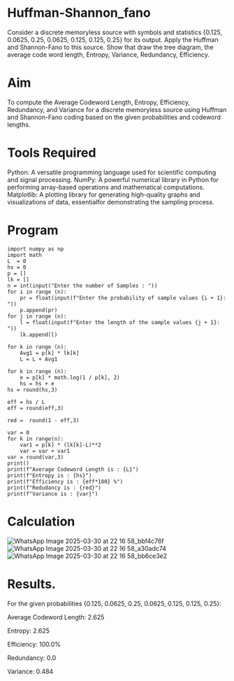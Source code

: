 # Huffman-Shannon_fano
Consider a discrete memoryless source with symbols and statistics {0.125, 0.0625, 0.25, 0.0625, 0.125, 0.125, 0.25} for its output. 
Apply the Huffman and Shannon-Fano to this source. 
Show that draw the tree diagram, the average code word length, Entropy, Variance, Redundancy, Efficiency.
# Aim
To compute the Average Codeword Length, Entropy, Efficiency, Redundancy, and Variance for a discrete memoryless source using Huffman and Shannon-Fano coding based on the given probabilities and codeword lengths.

# Tools Required

Python: A versatile programming language used for scientific computing and signal processing. NumPy: A powerful numerical library in Python for performing array-based operations and mathematical computations. Matplotlib: A plotting library for generating high-quality graphs and visualizations of data, essentialfor demonstrating the sampling process.

# Program
```
import numpy as np
import math 
L  = 0
hs = 0
p = []
lk = []
n = int(input("Enter the number of Samples : "))
for i in range (n): 
    pr = float(input(f"Enter the probability of sample values {i + 1}: "))  
    p.append(pr)
for j in range (n): 
    l = float(input(f"Enter the length of the sample values {j + 1}: "))  
    lk.append(l)

for k in range (n):
    Avg1 = p[k] * lk[k]
    L = L + Avg1

for k in range (n):
    e = p[k] * math.log(1 / p[k], 2)
    hs = hs + e
hs = round(hs,3)

eff = hs / L
eff = round(eff,3)

red =  round(1 - eff,3) 

var = 0
for k in range(n):
    var1 = p[k] * (lk[k]-L)**2
    var = var + var1
var = round(var,3)
print()
print(f"Average Codeword Length is : {L}")
print(f"Entropy is : {hs}")
print(f"Efficiency is : {eff*100} %")
print(f"Redudancy is : {red}")
print(f"Variance is : {var}")
```
# Calculation
![WhatsApp Image 2025-03-30 at 22 16 58_bbf4c76f](https://github.com/user-attachments/assets/bfcd3485-b2df-4edb-a505-3bba61284501)
![WhatsApp Image 2025-03-30 at 22 16 58_a30adc74](https://github.com/user-attachments/assets/c476bc4c-6b0b-49bb-9cbd-e1232a8bc05f)
![WhatsApp Image 2025-03-30 at 22 16 58_bb6ce3e2](https://github.com/user-attachments/assets/57a68dc2-fd93-4949-b08a-7f76f8a05d01)

# Results.

For the given probabilities {0.125, 0.0625, 0.25, 0.0625, 0.125, 0.125, 0.25}:

Average Codeword Length: 2.625

Entropy: 2.625

Efficiency: 100.0%

Redundancy: 0.0

Variance: 0.484

